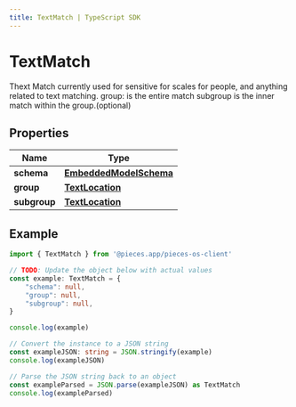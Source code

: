 ```yaml
---
title: TextMatch | TypeScript SDK
---
```



# TextMatch

Thext Match currently used for sensitive for scales for people, and anything related to text matching.  group: is the entire match subgroup is the inner match within the group.(optional)

## Properties

Name | Type
------------ | -------------
**schema** | [**EmbeddedModelSchema**](EmbeddedModelSchema)
**group** | [**TextLocation**](TextLocation)
**subgroup** | [**TextLocation**](TextLocation)

## Example

```typescript
import { TextMatch } from '@pieces.app/pieces-os-client'

// TODO: Update the object below with actual values
const example: TextMatch = {
    "schema": null,
    "group": null,
    "subgroup": null,
}

console.log(example)

// Convert the instance to a JSON string
const exampleJSON: string = JSON.stringify(example)
console.log(exampleJSON)

// Parse the JSON string back to an object
const exampleParsed = JSON.parse(exampleJSON) as TextMatch
console.log(exampleParsed)
```


